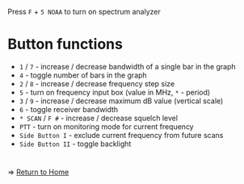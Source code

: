Press `F` + `5 NOAA` to turn on spectrum analyzer

# Button functions
* `1` / `7` - increase / decrease bandwidth of a single bar in the graph
* `4` - toggle number of bars in the graph
* `2` / `8` - increase / decrease frequency step size
* `5` - turn on frequency input box (value in MHz, `*` - period)
* `3` / `9` - increase / decrease maximum dB value (vertical scale)
* `6` - toggle receiver bandwidth
* `* SCAN` / `F #` - increase / decrease squelch level
* `PTT` - turn on monitoring mode for current frequency
* `Side Button I` - exclude current frequency from future scans
* `Side Button II` - toggle backlight

#
=> [Return to Home](https://github.com/egzumer/uv-k5-firmware-custom/wiki)